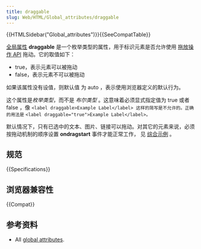 ```yaml
---
title: draggable
slug: Web/HTML/Global_attributes/draggable
---
```

{{HTMLSidebar("Global_attributes")}}{{SeeCompatTable}}

[全局属性](/zh-CN/docs/Web/HTML/Global_attributes) **draggable** 是一个枚举类型的属性，用于标识元素是否允许使用 [拖放操作 API](/zh-CN/docs/DragDrop/Drag_and_Drop) 拖动。它的取值如下：

- true，表示元素可以被拖动
- false，表示元素不可以被拖动

如果该属性没有设值，则默认值 为 auto ，表示使用浏览器定义的默认行为。

这个属性是*枚举类型*，而不是 _布尔类型_ 。这意味着必须显式指定值为 true 或者 false ，像 `<label draggable>Example Label</label> 这样的简写是不允许的。正确的用法是` `<label draggable="true">Example Label</label>。`

默认情况下，只有已选中的文本、图片、链接可以拖动。对其它的元素来说，必须按拖动机制的顺序设置 **ondragstart** 事件才能正常工作， 见 [综合示例](/zh-CN/docs/DragDrop/Drag_Operations) 。

## 规范

{{Specifications}}

## 浏览器兼容性

{{Compat}}

## 参考资料

- All [global attributes](/zh-CN/docs/Web/HTML/Global_attributes).
